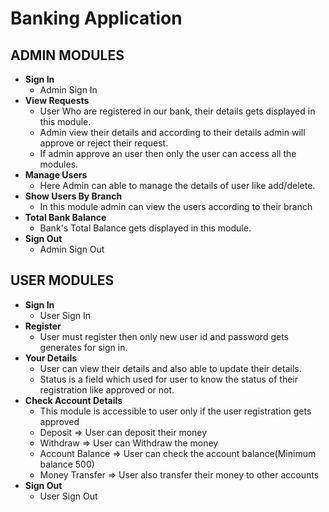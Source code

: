 # Banking Application

## ADMIN MODULES

- **Sign In**
    - Admin Sign In
- **View Requests**
    - User Who are registered in our bank, their details gets displayed in this module.
    - Admin view their details and according to their details admin will approve or reject their request.
    - If admin approve an user then only the user can access all the modules.
- **Manage Users**
    - Here Admin can able to manage the details of user like add/delete. 
- **Show Users By Branch**
    - In this module admin can view the users according to their branch
- **Total Bank Balance**
    - Bank's Total Balance gets displayed in this module.
- **Sign Out**
    - Admin Sign Out
    
## USER MODULES

- **Sign In**
    - User Sign In
- **Register**
    - User must register then only new user id and password gets generates for sign in.
- **Your Details**
    - User can view their details and also able to update their details.
    - Status is a field which used for user to know the status of their registration like approved or not.
- **Check Account Details**
    - This module is accessible to user only if the user registration gets approved
    - Deposit => User can deposit their money  
    - Withdraw => User can Withdraw the money
    - Account Balance => User can check the account balance(Minimum balance 500)
    - Money Transfer => User also transfer their money to other accounts
- **Sign Out**
    - User Sign Out
